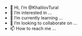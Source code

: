 - 👋 Hi, I’m @KhalilovTural
- 👀 I’m interested in ...
- 🌱 I’m currently learning ...
- 💞️ I’m looking to collaborate on ...
- 📫 How to reach me ...

<!---
KhalilovTural/KhalilovTural is a ✨ special ✨ repository because its `README.md` (this file) appears on your GitHub profile.
You can click the Preview link to take a look at your changes.
--->

